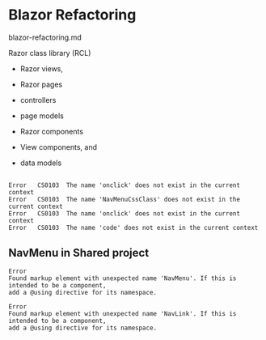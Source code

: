 # Blazor Refactoring

blazor-refactoring.md

Razor class library (RCL)

*   Razor views, 

*   Razor pages

*   controllers

*   page models

*   Razor components

*   View components, and 

*   data models


## 

```
Error	CS0103	The name 'onclick' does not exist in the current context	
Error	CS0103	The name 'NavMenuCssClass' does not exist in the current context
Error	CS0103	The name 'onclick' does not exist in the current context
Error	CS0103	The name 'code' does not exist in the current context	
```

## NavMenu in Shared project

```
Error		
Found markup element with unexpected name 'NavMenu'. If this is intended to be a component, 
add a @using directive for its namespace.	
```

```
Error		
Found markup element with unexpected name 'NavLink'. If this is intended to be a component, 
add a @using directive for its namespace.	
```

